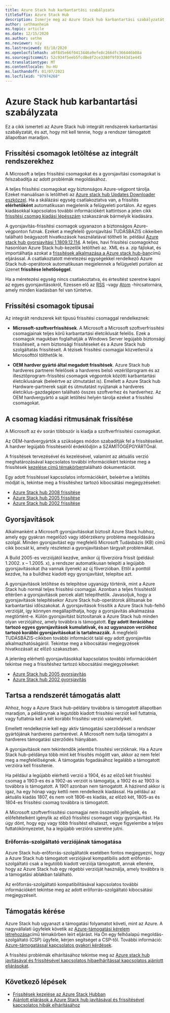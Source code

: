 ```yaml
---
title: Azure Stack hub karbantartási szabályzata
titleSuffix: Azure Stack Hub
description: Ismerje meg az Azure Stack hub karbantartási szabályzatát, valamint azt, hogyan tarthat egy integrált rendszer támogatott állapotú.
author: sethmanheim
ms.topic: article
ms.date: 12/15/2020
ms.author: sethm
ms.reviewer: niy
ms.lastreviewed: 03/18/2020
ms.openlocfilehash: a0f8d5e66f0413446a9efe8c266dfc366446b08a
ms.sourcegitcommit: 52c934f5eeb5fcd8e8f2ce3380f9f03443d1e445
ms.translationtype: MT
ms.contentlocale: hu-HU
ms.lasthandoff: 01/07/2021
ms.locfileid: "97974268"
---
```

# <a name="azure-stack-hub-servicing-policy"></a>Azure Stack hub karbantartási szabályzata

Ez a cikk ismerteti az Azure Stack hub integrált rendszerek karbantartási szabályzatát, és azt, hogy mit kell tennie, hogy a rendszer támogatott állapotban maradjon.

## <a name="download-update-packages-for-integrated-systems"></a>Frissítési csomagok letöltése az integrált rendszerekhez

A Microsoft a teljes frissítési csomagokat és a gyorsjavítási csomagokat is felszabadítja az adott problémák megoldásához.

A teljes frissítési csomagokat egy biztonságos Azure-végpont tárolja. Ezeket manuálisan is letöltheti az [Azure stack hub Updates Downloader eszközzel](https://aka.ms/azurestackupdatedownload). Ha a skálázási egység csatlakoztatva van, a frissítés **elérhetőként** automatikusan megjelenik a felügyeleti portálon. Az egyes kiadásokkal kapcsolatos további információkért kattintson a jelen cikk [frissítési csomag kiadási lépésszám](#update-package-release-cadence) szakaszának bármelyik kiadására.

A gyorsjavítás-frissítési csomagok ugyanazon a biztonságos Azure-végponton futnak. Ezeket a megfelelő gyorsjavítási TUDÁSBÁZIS cikkeiben található beágyazott hivatkozások használatával töltheti le. például [Azure stack hub gyorsjavítási 1.1809.12.114](https://support.microsoft.com/help/4481548/azure-stack-hotfix-1-1809-12-114). A teljes, havi frissítési csomagokhoz hasonlóan Azure Stack hub-kezelők letöltheti az. XML és a. zip fájlokat, és importálhatja azokat a [frissítések alkalmazása a Azure stack hub-ban](azure-stack-apply-updates.md)című eljárással. A csatlakoztatott méretezési egységekkel rendelkező Azure Stack hub-operátorok automatikusan megjelennek a felügyeleti portálon az üzenet **frissítése lehetőséggel**.

Ha a méretezési egység nincs csatlakoztatva, és értesítést szeretne kapni az egyes gyorsjavításokról, fizessen elő az [RSS](https://support.microsoft.com/app/content/api/content/feeds/sap/en-us/32d322a8-acae-202d-e9a9-7371dccf381b/rss) -vagy [Atom](https://support.microsoft.com/app/content/api/content/feeds/sap/en-us/32d322a8-acae-202d-e9a9-7371dccf381b/atom) -hírcsatornára, amely minden kiadásban fel van tüntetve.

## <a name="update-package-types"></a>Frissítési csomagok típusai

Az integrált rendszerek két típusú frissítési csomaggal rendelkeznek:

- **Microsoft-szoftverfrissítések**. A Microsoft a Microsoft szoftverfrissítési csomagjainak teljes körű karbantartási életciklusát felelős. Ezek a csomagok magukban foglalhatják a Windows Server legújabb biztonsági frissítéseit, a nem biztonsági frissítéseket és a Azure Stack hub szolgáltatás frissítéseit. A tézisek frissítési csomagjai közvetlenül a Microsofttól tölthetők le.

- **OEM hardver gyártó által megadott frissítések**. Azure Stack hub hardveres partnerei felelősek a hardveres belső vezérlőprogram és az illesztőprogram-frissítési csomagok végpontok közötti karbantartási életciklusának (beleértve az útmutatást is). Emellett a Azure Stack hub Hardware-partnerek saját és útmutatást nyújtanak a hardveres életciklus-gazdagépen található összes szoftverhez és hardverhez. Az OEM hardvergyártó a saját letöltési helyén tárolja ezeket a frissítési csomagokat.

## <a name="update-package-release-cadence"></a>A csomag kiadási ritmusának frissítése

A Microsoft az év során többször is kiadja a szoftverfrissítési csomagokat.

Az OEM-hardvergyártók a szükséges módon szabadítják fel a frissítéseiket. A hardver legújabb frissítéseiről érdeklődjön a SZÁMÍTÓGÉPGYÁRTÓnál.

A frissítések tervezésével és kezelésével, valamint az aktuális verzió meghatározásával kapcsolatos további információkért tekintse meg a frissítések [kezelése című témakörben](azure-stack-updates.md)található dokumentációt.

Egy adott frissítéssel kapcsolatos információkért, beleértve a letöltés módját is, tekintse meg a frissítéshez tartozó kibocsátási megjegyzéseket:

- [Azure Stack hub 2008 frissítése](/azure-stack/operator/release-notes?view=azs-2008&preserve-view=true)
- [Azure Stack hub 2005 frissítése](/azure-stack/operator/release-notes?view=azs-2005&preserve-view=true)
- [Azure Stack hub 2002 frissítése](/azure-stack/operator/release-notes?view=azs-2002&preserve-view=true)

## <a name="hotfixes"></a>Gyorsjavítások

Alkalmanként a Microsoft gyorsjavításokat biztosít Azure Stack hubhoz, amely egy gyakran megelőző vagy időérzékeny probléma megoldására szolgál. Minden gyorsjavítást egy megfelelő Microsoft Tudásbázis (KB) című cikk bocsát ki, amely részletezi a gyorsjavításban tárgyalt problémákat.

A Build 2005-es verziójától kezdve, amikor új főverzióra frissít (például: 1.2002. x – 1.2005. x), a rendszer automatikusan telepíti a legújabb gyorsjavításokat (ha vannak ilyenek) az új főverzióban. Ettől a ponttól kezdve, ha a buildhez kiadott egy gyorsjavítást, telepítse azt.

A gyorsjavítások letöltése és telepítése ugyanúgy történik, mint a Azure Stack hub normál teljes frissítési csomagjai. Azonban a teljes frissítéstől eltérően a gyorsjavítások percek alatt telepíthetők. Javasoljuk, hogy a gyorsjavítások telepítésekor Azure Stack hub-operátorok állítsanak be karbantartási időszakokat. A gyorsjavítások frissítik a Azure Stack hub-felhő verzióját, így könnyen megállapíthatja, hogy a gyorsjavítás alkalmazása megtörtént-e. Külön gyorsjavítást biztosítanak a Azure Stack hub minden olyan verziójához, amely továbbra is támogatott. **Egy adott iterációhoz tartozó egyes gyorsjavítások kumulatívak, és az ugyanazon verzióhoz tartozó korábbi gyorsjavításokat is tartalmazzák.** A megfelelő TUDÁSBÁZIS-cikkben további információt talál egy adott gyorsjavítás alkalmazhatóságáról. Tekintse meg a kibocsátási megjegyzések hivatkozásait az előző szakaszban.

A jelenleg elérhető gyorsjavításokkal kapcsolatos további információkért tekintse meg a frissítéshez tartozó kibocsátási megjegyzéseket:

- [Azure Stack hub 2005 gyorsjavítás](/azure-stack/operator/release-notes?view=azs-2005&preserve-view=true#hotfixes)
- [Azure Stack hub 2002 gyorsjavítás](/azure-stack/operator/release-notes?view=azs-2002&preserve-view=true#hotfixes-1)

## <a name="keep-your-system-under-support"></a>Tartsa a rendszerét támogatás alatt

Ahhoz, hogy a Azure Stack hub-példány továbbra is támogatott állapotban maradjon, a példánynak a legutóbb kiadott frissítési verziót kell futtatnia, vagy futtatnia kell a két korábbi frissítési verzió valamelyikét.

Emellett rendelkeznie kell egy aktív támogatási szerződéssel a rendszer gyártójának hardveres partnerével. A Microsoft nem tudja támogatni a hardveres támogatási szerződés hiányában.

A gyorsjavítások nem tekintendők jelentős frissítési verzióknak. Ha a Azure Stack hub-példánya több mint két frissítés mögött van, akkor az nem felel meg a megfelelőségnek. A támogatás fogadásához legalább a támogatott verzióra kell frissítenie.

Ha például a legújabb elérhető verzió a 1904, és az előző két frissítési csomag a 1903-es és a 1902-as verziót is támogatja, a 1902 és az 1903 is továbbra is támogatott. A 1901 azonban nem támogatott. A házirend akkor is igaz, ha egy hónap vagy kettő nem rendelkezik kiadással. Ha például az aktuális kiadás 1807, és nem volt 1806-es kiadás, az előző két, 1805-as és 1804-es frissítési csomag továbbra is támogatott.

A Microsoft szoftverfrissítési csomagjai nem összesítő jellegűek, és előfeltételként igénylik az előző frissítési csomagot vagy gyorsjavítást. Ha úgy dönt, hogy egy vagy több frissítést elhalaszt, vegye figyelembe a teljes futtatókörnyezetet, ha a legújabb verzióra szeretne jutni.

### <a name="resource-provider-version-support"></a>Erőforrás-szolgáltató verziójának támogatása

Azure Stack hub-erőforrás-szolgáltatók esetében fontos megjegyezni, hogy a Azure Stack hub támogatott verziójával kompatibilis adott erőforrás-szolgáltató csak a legutóbb kiadott verziója támogatott, annak ellenére, hogy az Azure Stack hub egy régebbi verzióját használja, amely továbbra is a támogatási ablakban található.

Az erőforrás-szolgáltató kompatibilitásával kapcsolatos további információkért tekintse meg az adott erőforrás-szolgáltató kibocsátási megjegyzéseit.

## <a name="get-support"></a>Támogatás kérése

Azure Stack hub ugyanazt a támogatási folyamatot követi, mint az Azure. A nagyvállalati ügyfelek követik az [Azure-támogatási kérelem létrehozása](/azure/azure-supportability/how-to-create-azure-support-request)című témakörben leírt eljárást. Ha Ön egy felhőalapú megoldás-szolgáltató (CSP) ügyfele, kérjen segítséget a CSP-től. További információ: [Azure-támogatással kapcsolatos gyakori kérdések](https://azure.microsoft.com/support/faq/).

A frissítési problémák elhárításához tekintse meg az [Azure stack hub javításával és frissítésével kapcsolatos hibaelhárítással kapcsolatos ajánlott eljárásokat](azure-stack-troubleshooting.md).

## <a name="next-steps"></a>Következő lépések

- [Frissítések kezelése az Azure Stack Hubban](azure-stack-updates.md)
- [Ajánlott eljárások a Azure Stack hub javításával és frissítésével kapcsolatos hibák elhárításához](azure-stack-troubleshooting.md)